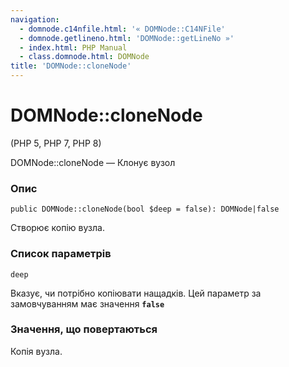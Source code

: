 ```yaml
---
navigation:
  - domnode.c14nfile.html: '« DOMNode::C14NFile'
  - domnode.getlineno.html: 'DOMNode::getLineNo »'
  - index.html: PHP Manual
  - class.domnode.html: DOMNode
title: 'DOMNode::cloneNode'
---
```

# DOMNode::cloneNode

(PHP 5, PHP 7, PHP 8)

DOMNode::cloneNode — Клонує вузол

### Опис

```methodsynopsis
public DOMNode::cloneNode(bool $deep = false): DOMNode|false
```

Створює копію вузла.

### Список параметрів

`deep`

Вказує, чи потрібно копіювати нащадків. Цей параметр за замовчуванням має значення **`false`**

### Значення, що повертаються

Копія вузла.
